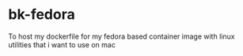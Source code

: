 # bk-fedora
To host my dockerfile for my fedora based container image with linux utilities that i want to use on mac
